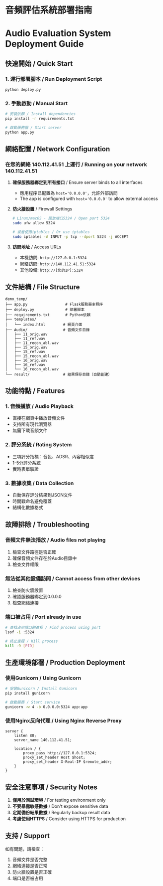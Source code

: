 # 音頻評估系統部署指南
# Audio Evaluation System Deployment Guide

## 快速開始 / Quick Start

### 1. 運行部署腳本 / Run Deployment Script
```bash
python deploy.py
```

### 2. 手動啟動 / Manual Start
```bash
# 安裝依賴 / Install dependencies
pip install -r requirements.txt

# 啟動服務器 / Start server
python app.py
```

## 網絡配置 / Network Configuration

### 在您的網絡 140.112.41.51 上運行 / Running on your network 140.112.41.51

1. **確保服務器綁定到所有接口** / Ensure server binds to all interfaces
   - 應用程序已配置為 `host='0.0.0.0'`，允許外部訪問
   - The app is configured with `host='0.0.0.0'` to allow external access

2. **防火牆設置** / Firewall Settings
   ```bash
   # Linux/macOS - 開放端口5324 / Open port 5324
   sudo ufw allow 5324
   
   # 或者使用iptables / Or use iptables
   sudo iptables -A INPUT -p tcp --dport 5324 -j ACCEPT
   ```

3. **訪問地址** / Access URLs
   - 本機訪問: `http://127.0.0.1:5324`
   - 網絡訪問: `http://140.112.41.51:5324`
   - 其他設備: `http://[您的IP]:5324`

## 文件結構 / File Structure
```
demo_temp/
├── app.py                 # Flask服務器主程序
├── deploy.py              # 部署腳本
├── requirements.txt       # Python依賴
├── templates/
│   └── index.html        # 網頁介面
├── Audio/                # 音頻文件目錄
│   ├── 11_orig.wav
│   ├── 11_ref.wav
│   ├── 11_recon_abl.wav
│   ├── 15_orig.wav
│   ├── 15_ref.wav
│   ├── 15_recon_abl.wav
│   ├── 16_orig.wav
│   ├── 16_ref.wav
│   └── 16_recon_abl.wav
└── result/               # 結果保存目錄（自動創建）
```

## 功能特點 / Features

### 1. 音頻播放 / Audio Playback
- 直接在網頁中播放音頻文件
- 支持所有現代瀏覽器
- 無需下載音頻文件

### 2. 評分系統 / Rating System
- 三項評分指標：音色、ADSR、內容相似度
- 1-5分評分系統
- 實時表單驗證

### 3. 數據收集 / Data Collection
- 自動保存評分結果到JSON文件
- 時間戳命名避免覆蓋
- 結構化數據格式

## 故障排除 / Troubleshooting

### 音頻文件無法播放 / Audio files not playing
1. 檢查文件路徑是否正確
2. 確保音頻文件存在於Audio目錄中
3. 檢查文件權限

### 無法從其他設備訪問 / Cannot access from other devices
1. 檢查防火牆設置
2. 確認服務器綁定到0.0.0.0
3. 檢查網絡連接

### 端口被占用 / Port already in use
```bash
# 查找占用端口的進程 / Find process using port
lsof -i :5324

# 終止進程 / Kill process
kill -9 [PID]
```

## 生產環境部署 / Production Deployment

### 使用Gunicorn / Using Gunicorn
```bash
# 安裝Gunicorn / Install Gunicorn
pip install gunicorn

# 啟動服務 / Start service
gunicorn -w 4 -b 0.0.0.0:5324 app:app
```

### 使用Nginx反向代理 / Using Nginx Reverse Proxy
```nginx
server {
    listen 80;
    server_name 140.112.41.51;
    
    location / {
        proxy_pass http://127.0.0.1:5324;
        proxy_set_header Host $host;
        proxy_set_header X-Real-IP $remote_addr;
    }
}
```

## 安全注意事項 / Security Notes

1. **僅用於測試環境** / For testing environment only
2. **不要暴露敏感數據** / Don't expose sensitive data
3. **定期備份結果數據** / Regularly backup result data
4. **考慮使用HTTPS** / Consider using HTTPS for production

## 支持 / Support

如有問題，請檢查：
1. 音頻文件是否完整
2. 網絡連接是否正常
3. 防火牆設置是否正確
4. 端口是否被占用
